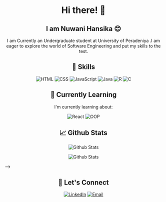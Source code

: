 <!-- Header -->


<!-- Introduction -->
<h1 align="center">Hi there! 👋</h1>
<h2 align="center" >I am Nuwani Hansika 😊</h2>

<p align="center">I am Currently an Undergraduate student at University of Peradeniya .I am eager to explore the world of Software Engineering and put my skills to the test.</p>

<!-- Skills -->
<h2 align="center">🚀 Skills</h2>

<p align="center">
  <img src="https://img.shields.io/badge/HTML-5E463B?style=for-the-badge&logo=html5&logoColor=white" alt="HTML">
  <img src="https://img.shields.io/badge/CSS-264DE4?style=for-the-badge&logo=css3&logoColor=white" alt="CSS">
  <img src="https://img.shields.io/badge/JavaScript-F7DF1E?style=for-the-badge&logo=javascript&logoColor=white" alt="JavaScript">
  


  <img src="https://img.shields.io/badge/Java-ED8B00?style=for-the-badge&logo=java&logoColor=white" alt="Java">
  <img src="https://img.shields.io/badge/R-276DC3?style=for-the-badge&logo=r&logoColor=white" alt="R">
  <img src="https://img.shields.io/badge/C-00599C?style=for-the-badge&logo=c&logoColor=white" alt="C">

 
</p>

<!-- Currently Learning -->
<h2 align="center">🌱 Currently Learning</h2>

<p align="center">I'm currently learning about:</p>

<p align="center">
  <img src="https://img.shields.io/badge/React-61DAFB?style=for-the-badge&logo=react&logoColor=white" alt="React">
  <img src="https://img.shields.io/badge/OOP-5B4CAC?style=for-the-badge" alt="OOP">
</p>



<!-- Github Stats -->
<h2 align="center">📈 Github Stats</h2>

<p align="center">
  <img src="https://github-readme-stats.vercel.app/api?username=nHs2415&show_icons=true&theme=radical" alt="Github Stats">
</p>
 <p align="center">
   <img src= "https://github-readme-stats.vercel.app/api/top-langs/?username=nHs2415&layout=donut-vertical&theme=radical" alt="Github Stats">
</p> -->
<!-- Let's Connect -->
<h2 align="center">🤝 Let's Connect</h2>

<p align="center">
  <a href="https://www.linkedin.com/in/nuwani-sirinayaka-lokuge-023b5223a/"><img src="https://img.shields.io/badge/-LinkedIn-blue?style=for-the-badge&logo=Linkedin&logoColor=white" alt="LinkedIn"></a>
  <a href="mailto:nuwanihansi92@gmail.com"><img src="https://img.shields.io/badge/-Email-blue?style=for-the-badge&logo=Gmail&logoColor=white" alt="Email"></a>
 
</p>
